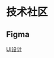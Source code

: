 
# 技术社区

## Figma

[UI设计](https://www.figma.com/file/Z7g6guMgDV8kQ7n8Pgs6EA/my%E7%A8%80%E5%9C%9F%E6%8E%98%E9%87%91?type=design&t=lqg42HpHdPcCJ7F1-6)
